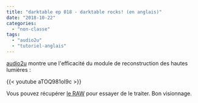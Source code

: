 ```yaml
---
title: "darktable ep 018 - darktable rocks! (en anglais)"
date: "2018-10-22"
categories: 
  - "non-classe"
tags: 
  - "audio2u"
  - "tutoriel-anglais"
---
```


[audio2u](https://www.youtube.com/channel/UCkqe4BYsllmcxo2dsF-rFQw) montre  une l'efficacité du module de reconstruction des hautes lumières : 

{{< youtube aTOQ981oI9c >}}

Vous pouvez récupérer [le RAW](https://www.facebook.com/groups/darktable/permalink/1115808868584690/) pour essayer de le traiter. Bon visionnage.
